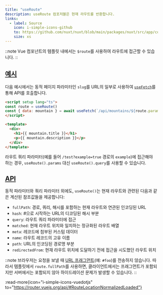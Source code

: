 ```yaml
---
title: "useRoute"
description: useRoute 컴포저블은 현재 라우트를 반환합니다.
links:
  - label: Source
    icon: i-simple-icons-github
    to: https://github.com/nuxt/nuxt/blob/main/packages/nuxt/src/app/composables/router.ts
    size: xs
---
```


::note
Vue 컴포넌트의 템플릿 내에서는 `$route`를 사용하여 라우트에 접근할 수 있습니다.
::

## [예시](#example)

다음 예시에서는 동적 페이지 파라미터인 `slug`를 URL의 일부로 사용하여 [`useFetch`](/docs/api/composables/use-fetch)를 통해 API를 호출합니다.

```html [~/pages/[slug\\].vue]
<script setup lang="ts">
const route = useRoute()
const { data: mountain } = await useFetch(`/api/mountains/${route.params.slug}`)
</script>

<template>
  <div>
    <h1>{{ mountain.title }}</h1>
    <p>{{ mountain.description }}</p>
  </div>
</template>
```

라우트 쿼리 파라미터(예를 들어 `/test?example=true` 경로의 `example`)에 접근해야 하는 경우, `useRoute().params` 대신 `useRoute().query`를 사용할 수 있습니다.

## [API](#api)

동적 파라미터와 쿼리 파라미터 외에도, `useRoute()`는 현재 라우트와 관련된 다음과 같은 계산된 참조값들을 제공합니다:

- `fullPath`: 경로, 쿼리, 해시를 포함하는 현재 라우트와 연관된 인코딩된 URL
- `hash`: #으로 시작하는 URL의 디코딩된 해시 부분
- `query`: 라우트 쿼리 파라미터에 접근
- `matched`: 현재 라우트 위치와 일치하는 정규화된 라우트 배열
- `meta`: 레코드에 첨부된 커스텀 데이터
- `name`: 라우트 레코드의 고유 이름
- `path`: URL의 인코딩된 경로명 부분
- `redirectedFrom`: 현재 라우트 위치에 도달하기 전에 접근을 시도했던 라우트 위치

::note
브라우저는 요청을 보낼 때 [URL 프래그먼트](https://url.spec.whatwg.org/#concept-url-fragment)(예: `#foo`)를 전송하지 않습니다. 따라서 템플릿에서 `route.fullPath`를 사용하면, 클라이언트에서는 프래그먼트가 포함되지만 서버에서는 포함되지 않아 하이드레이션 문제가 발생할 수 있습니다.
::

:read-more{icon="i-simple-icons-vuedotjs" to="https://router.vuejs.org/api/#RouteLocationNormalizedLoaded"}

